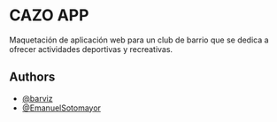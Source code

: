 # CAZO APP

Maquetación de aplicación web para un club de barrio que se dedica a ofrecer actividades deportivas y recreativas.


## Authors

- [@barviz](https://github.com/barviz)
- [@EmanuelSotomayor](https://github.com/EmanuelSotomayor)
